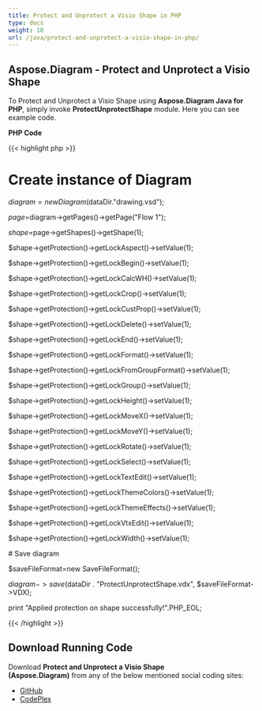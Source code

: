 ```yaml
---
title: Protect and Unprotect a Visio Shape in PHP
type: docs
weight: 10
url: /java/protect-and-unprotect-a-visio-shape-in-php/
---
```


## **Aspose.Diagram - Protect and Unprotect a Visio Shape**
To Protect and Unprotect a Visio Shape using **Aspose.Diagram Java for PHP**, simply invoke **ProtectUnprotectShape** module. Here you can see example code.

**PHP Code**

{{< highlight php >}}

 # Create instance of Diagram

$diagram=new Diagram($dataDir."drawing.vsd");

$page=$diagram->getPages()->getPage("Flow 1");

$shape=$page->getShapes()->getShape(1);

$shape->getProtection()->getLockAspect()->setValue(1);

$shape->getProtection()->getLockBegin()->setValue(1);

$shape->getProtection()->getLockCalcWH()->setValue(1);

$shape->getProtection()->getLockCrop()->setValue(1);

$shape->getProtection()->getLockCustProp()->setValue(1);

$shape->getProtection()->getLockDelete()->setValue(1);

$shape->getProtection()->getLockEnd()->setValue(1);

$shape->getProtection()->getLockFormat()->setValue(1);

$shape->getProtection()->getLockFromGroupFormat()->setValue(1);

$shape->getProtection()->getLockGroup()->setValue(1);

$shape->getProtection()->getLockHeight()->setValue(1);

$shape->getProtection()->getLockMoveX()->setValue(1);

$shape->getProtection()->getLockMoveY()->setValue(1);

$shape->getProtection()->getLockRotate()->setValue(1);

$shape->getProtection()->getLockSelect()->setValue(1);

$shape->getProtection()->getLockTextEdit()->setValue(1);

$shape->getProtection()->getLockThemeColors()->setValue(1);

$shape->getProtection()->getLockThemeEffects()->setValue(1);

$shape->getProtection()->getLockVtxEdit()->setValue(1);

$shape->getProtection()->getLockWidth()->setValue(1);

\# Save diagram

$saveFileFormat=new SaveFileFormat();

$diagram->save($dataDir . "ProtectUnprotectShape.vdx", $saveFileFormat->VDX);

print "Applied protection on shape successfully!".PHP_EOL;

{{< /highlight >}}
## **Download Running Code**
Download **Protect and Unprotect a Visio Shape (Aspose.Diagram)** from any of the below mentioned social coding sites:

- [GitHub](https://github.com/asposediagram/Aspose.Diagram-for-Java/blob/master/Plugins/Aspose_Diagram_Java_for_PHP/src/aspose/diagram/WorkingwithProtection/ProtectUnprotectShape.php)
- [CodePlex](https://asposediagramjavaphp.codeplex.com/SourceControl/latest#src/aspose/diagram/WorkingwithProtection/ProtectUnprotectShape.php)
